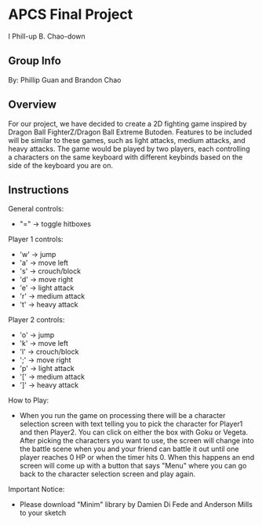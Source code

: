 # APCS Final Project
I Phill-up B. Chao-down

## Group Info
By: Phillip Guan and Brandon Chao

## Overview
For our project, we have decided to create a 2D fighting game inspired by Dragon Ball FighterZ/Dragon Ball Extreme Butoden. Features to be included will be similar to these games, such as light attacks, medium attacks, and heavy attacks. The game would be played by two players, each controlling a characters on the same keyboard with different keybinds based on the side of the keyboard you are on.

## Instructions
General controls:
- "=" -> toggle hitboxes

Player 1 controls:
- 'w' -> jump
- 'a' -> move left
- 's' -> crouch/block
- 'd' -> move right
- 'e' -> light attack
- 'r' -> medium attack
- 't' -> heavy attack

Player 2 controls:
- 'o' -> jump
- 'k' -> move left
- 'l' -> crouch/block
- ';' -> move right
- 'p' -> light attack
- '[' -> medium attack
- ']' -> heavy attack

How to Play:
- When you run the game on processing there will be a character selection screen with text telling you to pick the character for Player1 and then Player2. You can click on either the box with Goku or Vegeta. After picking the characters you want to use, the screen will change into the battle scene when you and your friend can battle
it out until one player reaches 0 HP or when the timer hits 0. When this happens an end screen will come up with
a button that says "Menu" where you can go back to the character selection screen and play again.  

Important Notice:
- Please download "Minim" library by Damien Di Fede and Anderson Mills to your sketch
